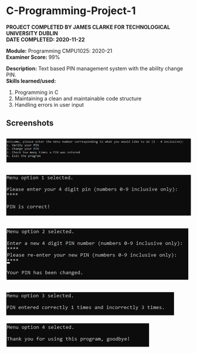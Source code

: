 # C-Programming-Project-1
**PROJECT COMPLETED BY JAMES CLARKE FOR TECHNOLOGICAL UNIVERSITY DUBLIN**  
**DATE COMPLETED: 2020-11-22**

**Module:** Programming CMPU1025: 2020-21  
**Examiner Score:** 99%

**Description:** Text based PIN management system with the ability change PIN.  
**Skills learned/used:**
1. Programming in C
2. Maintaining a clean and maintainable code structure
3. Handling errors in user input 

## Screenshots
![Screenshot 1](https://github.com/JamesClarke01/C-Programming-Project-1/blob/master/Screenshots/1.PNG?raw=true)
---
![Screenshot 2](https://github.com/JamesClarke01/C-Programming-Project-1/blob/master/Screenshots/2.PNG?raw=true)
---
![Screenshot 3](https://github.com/JamesClarke01/C-Programming-Project-1/blob/master/Screenshots/3.PNG?raw=true)
---
![Screenshot 4](https://github.com/JamesClarke01/C-Programming-Project-1/blob/master/Screenshots/4.PNG?raw=true)
---
![Screenshot 4](https://github.com/JamesClarke01/C-Programming-Project-1/blob/master/Screenshots/5.png?raw=true)




